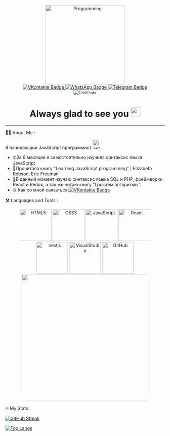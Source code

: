 <div align="center" id="header">
  <img src="https://media.giphy.com/media/Jz7eUZut4DSl04bz2q/giphy.gif"
  width="250"/ alt="Programming">
</div>

<div align="center" id="badges">
  <a href="https://vk.com/id624685918">
    <img
      src="https://img.shields.io/badge/VKontakte-blue?style=for-the-badge&logo=VKontakte&logoColor=white"
      alt="VKontakte Badge"
    />
  </a>
  <a href="https://wa.me/79162476495">
    <img
      src="https://img.shields.io/badge/WhatsApp-green?style=for-the-badge&logo=WhatsApp&logoColor=white"
      alt="WhatsApp Badge"
    />
  </a>
  <a href="https://t.me/Sneganna_snow">
    <img
      src="https://img.shields.io/badge/Telegram-blue?style=for-the-badge&logo=Telegram&logoColor=white"
      alt="Telegram Badge"
    />
  </a>
</div>

<div align="center">
  <img
    src="https://komarev.com/ghpvc/?username=SnejannaTumanova&style=flat-square&color=green"
    alt="Счётчик"
  />
  <h1>
    Always glad to see you
    <img
      src="https://media.giphy.com/media/hvRJCLFzcasrR4ia7z/giphy.gif"
      width="30px"
    />
  </h1>
</div>

<hr align="center" width="100%" size="50" color="#19ff19" />

:woman_technologist: About Me :

Я начинающий JavaScript программист
<img
  src="https://media.giphy.com/media/d3MLdIYIHup9Q2xG/giphy.gif"
  width="30"
  alt="laptop"
/>

- :nerd_face:За 6 месяцев я самостоятельно изучила синтаксис языка JavaScript 
- :100:Прочитала книгу "Learning JavaScript programming" | Elizabeth Robson, Eric
Freeman 
- :brain:В данный момент изучаю синтаксис языка SQL и PHP, фреймворки
React и Redux, а так же читаю книгу "Грокаем алгоритмы". 
- :globe_with_meridians: Как со мной связаться:[![VKontakte
Badge](https://img.shields.io/badge/-VKontakte-blue?style=flat&logo=VKontakte&logoColor=white)](https://vk.com/id624685918)

:hammer_and_wrench: Languages and Tools :

<div align="center" id="icons">
  <img
    src="https://cdn0.iconfinder.com/data/icons/social-network-9/50/22-512.png"
    title="HTML5"
    alt="HTML5"
    width="100"
    height="100"
  />
  <img
    src="https://cdn.pixabay.com/photo/2017/08/05/11/16/logo-2582747_640.png"
    title="CSS3"
    alt="CSS3"
    width="100"
    height="100"
  />
  <img
    src="https://cdn-icons-png.flaticon.com/512/919/919828.png"
    title="JavaScript"
    alt="JavaScript"
    width="100"
    height="100"
  />
   <img
    src="https://cdn-icons-png.flaticon.com/512/1183/1183621.png"
    title="React"
    alt="React"
    width="100"
    height="100"
  />
  <img
  src="https://miro.medium.com/v2/resize:fit:1000/1*vkXJnUo4J_uukLutxZ1vrA.png"
  title="nestjs"
  alt="nestjs"
  width="100"
  height="100"
  />
  <img
    src="https://cdn-icons-png.flaticon.com/512/906/906324.png"
    title="VisualStudio"
    alt="VisualStudio"
    width="100"
    height="100"
  />
  <img
    src="https://cdn.icon-icons.com/icons2/2428/PNG/512/github_black_logo_icon_147128.png"
    title="GitHub"
    alt="GitHub"
    width="100"
    height="100"
  />
</div>

<div align="center" id="header">
   <img
    src="https://media.giphy.com/media/rqd9R3yaDy16a8kDC1/giphy.gif"
    width="400"
    height="400"
  />
</div>

:fire: My Stats : 

[![GitHub
Streak](http://github-readme-streak-stats.herokuapp.com?user=SnejannaTumanova&theme=dark&background=000000)](https://git.io/streak-stats)

[![Top
Langs](https://github-readme-stats.vercel.app/api/top-langs/?username=SnejannaTumanova&layout=compact&theme=vision-friendly-dark)](https://github.com/anuraghazra/github-readme-stats)



